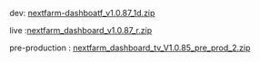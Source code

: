 dev: [nextfarm-dashboatf_v1.0.87_1d.zip](https://github.com/user-attachments/files/18273664/nextfarm-dashboatf_v1.0.87_1d.zip)


live :[nextfarm_dashboard_v1.0.87_r.zip](https://github.com/user-attachments/files/18272429/nextfarm_dashboard_v1.0.87_r.zip)

pre-production : [nextfarm_dashboard_tv_V1.0.85_pre_prod_2.zip](https://github.com/user-attachments/files/18238621/nextfarm_dashboard_tv_V1.0.85_pre_prod_2.zip)

